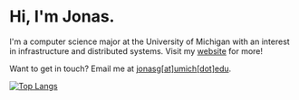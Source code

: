 # Hi, I'm Jonas.

I'm a computer science major at the University of Michigan with an interest in infrastructure and distributed systems. Visit my [website](https://jonasiwnl.github.io) for more!

Want to get in touch? Email me at [jonasg\[at\]umich\[dot\]edu](mailto:jonasg@umich.edu).

[![Top Langs](https://github-readme-stats.vercel.app/api/top-langs/?username=jonasiwnl&layout=compact&theme=shadow_blue)](https://github.com/anuraghazra/github-readme-stats)
